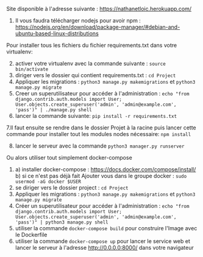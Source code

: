 Site disponible à l'adresse suivante : https://nathanetloic.herokuapp.com/

1. Il vous faudra télécharger nodejs pour avoir npm : 
https://nodejs.org/en/download/package-manager/#debian-and-ubuntu-based-linux-distributions

Pour installer tous les fichiers du fichier requirements.txt dans votre virtualenv:

2. activer votre virtualenv avec la commande suivante : ```source bin/activate```
3. diriger vers le dossier qui contient requirements.txt : ```cd Project```
4. Appliquer les migrations : ```python3 manage.py makemigrations``` et ```python3 manage.py migrate```
5. Creer un superutilisateur pour accéder à l'administration : 
    ```echo "from django.contrib.auth.models import User; User.objects.create_superuser('admin', 'admin@example.com', 'pass')" | ./manage.py shell```
6. lancer la commande suivante: ```pip install -r requirements.txt```

7.Il faut ensuite se rendre dans le dossier Projet à la racine puis lancer cette commande pour installer tout les modules nodes nécessaire: ```npm install```

8. lancer le serveur avec la commande ```python3 manager.py runserver```

Ou alors utiliser tout simplement docker-compose

1. a) installer docker-compose : https://docs.docker.com/compose/install/ 
   b) si ce n'est pas déjà fait Ajouter vous dans le groupe docker : ```sudo usermod -aG docker $USER```
2. se diriger vers le dossier project : ```cd Project```
3. Appliquer les migrations : ```python3 manage.py makemigrations``` et ```python3 manage.py migrate```
4. Créer un superutilisateur pour accéder à l'administration : 
    ```echo "from django.contrib.auth.models import User; User.objects.create_superuser('admin', 'admin@example.com', 'pass')" | python3 manage.py shell```
5. utiliser la commande ```docker-compose build``` pour construire l'Image avec le Dockerfile
6. utiliser la commande ```docker-compose up``` pour lancer le service web et lancer le serveur à l'adresse http://0.0.0.0:8000/ dans votre navigateur
